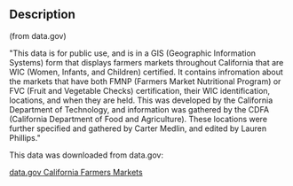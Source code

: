 ## Description

(from data.gov)

"This data is for public use, and is in a GIS (Geographic Information
Systems) form that displays farmers markets throughout California that
are WIC (Women, Infants, and Children) certified. It contains
infromation about the markets that have both FMNP (Farmers Market
Nutritional Program) or FVC (Fruit and Vegetable Checks) certification,
their WIC identification, locations, and when they are held. This was
developed by the California Department of Technology, and information
was gathered by the CDFA (California Department of Food and
Agriculture). These locations were further specified and gathered by
Carter Medlin, and edited by Lauren Phillips."

This data was downloaded from data.gov:

[data.gov California Farmers
Markets](http://catalog.data.gov/dataset/california-farmers-markets)

